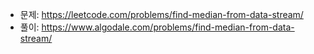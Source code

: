 - 문제: https://leetcode.com/problems/find-median-from-data-stream/
- 풀이: https://www.algodale.com/problems/find-median-from-data-stream/